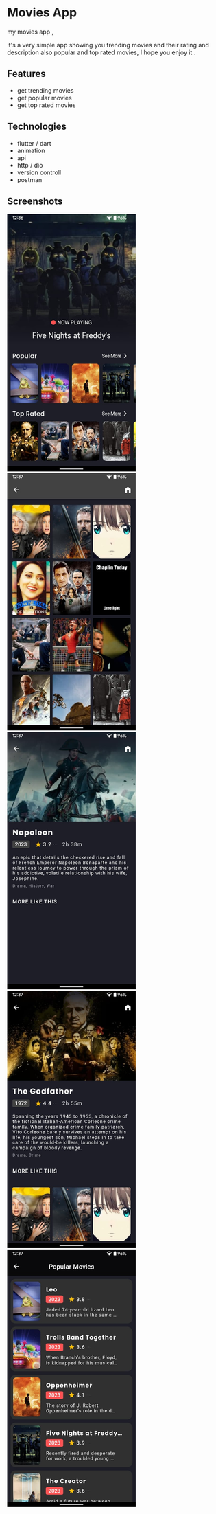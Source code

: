 
# Movies App

my movies app ,

it's a very simple app showing you trending movies and their rating and description also popular and top rated movies, I hope you enjoy it . 



## Features

- get trending movies
- get popular movies
- get top rated movies


## Technologies
- flutter / dart
- animation
- api
- http / dio
- version controll
- postman
## Screenshots
<img src="screen shots/m1.jpeg" width=300 hight=400>
<img src="screen shots/m2.jpeg" width=300 hight=400>
<img src="screen shots/m3.jpeg" width=300 hight=400>
<img src="screen shots/m4.jpeg" width=300 hight=400>
<img src="screen shots/m5.jpeg" width=300 hight=400>




